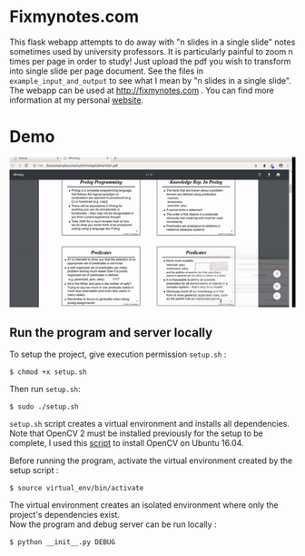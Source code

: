 # Fixmynotes.com

This flask webapp  attempts to do away with "n slides in a single slide" notes sometimes used by university professors. It is particularly painful to zoom n times per page in order to study! Just upload the pdf you wish to transform into single slide per page document. See the files in ```example_input_and_output``` to see what I mean by "n slides in a single slide". The webapp can be used at http://fixmynotes.com . You can find more information at my personal [website](https://mariomendez.me/projects/2018/12/16/fixmynotes.html).

# Demo
![](fixmynotes-demo.gif)

## Run the program and server locally
To setup the project, give execution permission  ```setup.sh``` :
~~~~
$ chmod +x setup.sh
~~~~
Then run ```setup.sh```:
~~~~
$ sudo ./setup.sh
~~~~
```setup.sh``` script creates a virtual environment and installs all dependencies. Note that OpenCV 2 must be installed previously for the setup to be complete, I used this [script](https://gist.github.com/arthurbeggs/06df46af94af7f261513934e56103b30) to install OpenCV on Ubuntu 16.04.  

Before running the program, activate the virtual environment created by the setup script :
~~~~
$ source virtual_env/bin/activate
~~~~
The virtual environment creates an isolated environment where only the project's dependencies exist.  
Now the program and debug server can be run locally :
~~~~
$ python __init__.py DEBUG
~~~~
